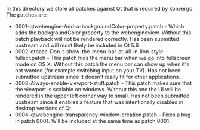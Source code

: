 In this directory we store all patches against Qt that is required by konvergo. The patches are:

* 0001-qtwebengine-Add-a-backgroundColor-property.patch - Which adds the backgroundColor property to
  the webengineview. Without this patch playback will not be rendered correctly. Has been submitted upstream
  and will most likely be included in Qt 5.6
* 0002-qtbase-Don-t-show-the-menu-bar-at-all-in-lion-style-fullscr.patch - This patch hids the menu bar
  when we go into fullscreen mode on OS X. Without this patch the menu bar can show up when it's not wanted
  (for example switching input on your TV). Has not been submitted upstream since it doesn't really fit
  for other applications.
* 0003-Always-enable-viewport-stuff.patch - This patch makes sure that the viewport is scalable on windows.
  Without this one the UI will be rendered in the upper left corner way to small. Has not been submitted
  upstream since it enables a feature that was intentionally disabled in desktop versions of Qt.
* 0004-qtwebengine-transparency-window-creation.patch - Fixes a bug in patch 0001. Will be included at the same
  time as patch 0001.